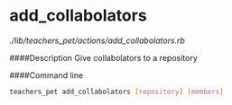 # add_collabolators

*./lib/teachers_pet/actions/add_collabolators.rb*

####Description
Give collabolators to a repository

####Command line
```bash
teachers_pet add_collabolators [repository] [members]
```

